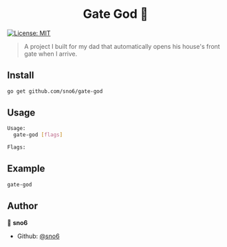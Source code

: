 <h1 align="center">Gate God 🌉</h1>
<p>
  <a href="#" target="_blank">
    <img alt="License: MIT" src="https://img.shields.io/badge/License-MIT-yellow.svg" />
  </a>
</p>

> A project I built for my dad that automatically opens his house's front gate when I arrive.

## Install

```sh
go get github.com/sno6/gate-god
```

## Usage

```sh
Usage:
  gate-god [flags]

Flags:
```

## Example

```sh
gate-god
```

## Author

👤 **sno6**

* Github: [@sno6](https://github.com/sno6)